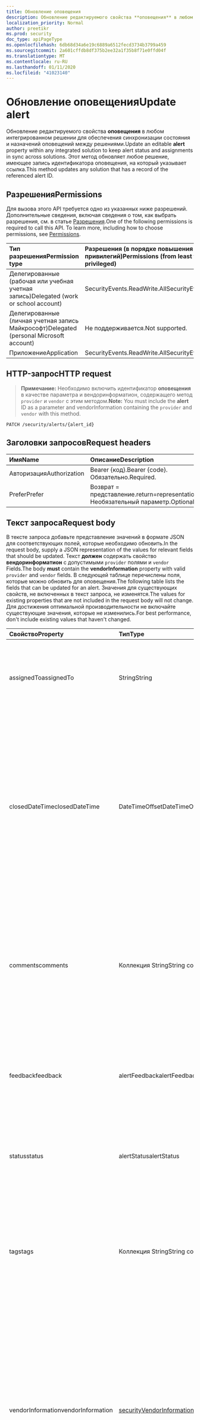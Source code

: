 ```yaml
---
title: Обновление оповещения
description: Обновление редактируемого свойства **оповещения** в любом интегрированном решении для обеспечения синхронизации состояния и назначений оповещений между решениями. Этот метод обновляет любое решение, имеющее запись идентификатора оповещения, на который указывает ссылка.
localization_priority: Normal
author: preetikr
ms.prod: security
doc_type: apiPageType
ms.openlocfilehash: 6db68d34a6e19c6889a6512fecd3734b3799a459
ms.sourcegitcommit: 2a601cffdb8df375b2ee32a1f35b8f71e0ffd04f
ms.translationtype: MT
ms.contentlocale: ru-RU
ms.lasthandoff: 01/11/2020
ms.locfileid: "41023140"
---
```

# <a name="update-alert"></a><span data-ttu-id="57818-104">Обновление оповещения</span><span class="sxs-lookup"><span data-stu-id="57818-104">Update alert</span></span>

<span data-ttu-id="57818-105">Обновление редактируемого свойства **оповещения** в любом интегрированном решении для обеспечения синхронизации состояния и назначений оповещений между решениями.</span><span class="sxs-lookup"><span data-stu-id="57818-105">Update an editable **alert** property within any integrated solution to keep alert status and assignments in sync across solutions.</span></span> <span data-ttu-id="57818-106">Этот метод обновляет любое решение, имеющее запись идентификатора оповещения, на который указывает ссылка.</span><span class="sxs-lookup"><span data-stu-id="57818-106">This method updates any solution that has a record of the referenced alert ID.</span></span>

## <a name="permissions"></a><span data-ttu-id="57818-107">Разрешения</span><span class="sxs-lookup"><span data-stu-id="57818-107">Permissions</span></span>

<span data-ttu-id="57818-p103">Для вызова этого API требуется одно из указанных ниже разрешений. Дополнительные сведения, включая сведения о том, как выбрать разрешения, см. в статье [Разрешения](/graph/permissions-reference).</span><span class="sxs-lookup"><span data-stu-id="57818-p103">One of the following permissions is required to call this API. To learn more, including how to choose permissions, see [Permissions](/graph/permissions-reference).</span></span>

| <span data-ttu-id="57818-110">Тип разрешения</span><span class="sxs-lookup"><span data-stu-id="57818-110">Permission type</span></span>                        | <span data-ttu-id="57818-111">Разрешения (в порядке повышения привилегий)</span><span class="sxs-lookup"><span data-stu-id="57818-111">Permissions (from least to most privileged)</span></span> |
|:---------------------------------------|:------------------------------------|
| <span data-ttu-id="57818-112">Делегированные (рабочая или учебная учетная запись)</span><span class="sxs-lookup"><span data-stu-id="57818-112">Delegated (work or school account)</span></span>     | <span data-ttu-id="57818-113">SecurityEvents.ReadWrite.All</span><span class="sxs-lookup"><span data-stu-id="57818-113">SecurityEvents.ReadWrite.All</span></span>        |
| <span data-ttu-id="57818-114">Делегированные (личная учетная запись Майкрософт)</span><span class="sxs-lookup"><span data-stu-id="57818-114">Delegated (personal Microsoft account)</span></span> | <span data-ttu-id="57818-115">Не поддерживается.</span><span class="sxs-lookup"><span data-stu-id="57818-115">Not supported.</span></span>                      |
| <span data-ttu-id="57818-116">Приложение</span><span class="sxs-lookup"><span data-stu-id="57818-116">Application</span></span>                            | <span data-ttu-id="57818-117">SecurityEvents.ReadWrite.All</span><span class="sxs-lookup"><span data-stu-id="57818-117">SecurityEvents.ReadWrite.All</span></span>        |

## <a name="http-request"></a><span data-ttu-id="57818-118">HTTP-запрос</span><span class="sxs-lookup"><span data-stu-id="57818-118">HTTP request</span></span>

> <span data-ttu-id="57818-119">**Примечание:** Необходимо включить идентификатор **оповещения** в качестве параметра и вендоринформатион, содержащего метод `provider` и `vendor` с этим методом.</span><span class="sxs-lookup"><span data-stu-id="57818-119">**Note:** You must include the **alert** ID as a parameter and vendorInformation containing the `provider` and `vendor` with this method.</span></span>

<!-- { "blockType": "ignored" } -->

```http
PATCH /security/alerts/{alert_id}
```

## <a name="request-headers"></a><span data-ttu-id="57818-120">Заголовки запросов</span><span class="sxs-lookup"><span data-stu-id="57818-120">Request headers</span></span>

| <span data-ttu-id="57818-121">Имя</span><span class="sxs-lookup"><span data-stu-id="57818-121">Name</span></span>          | <span data-ttu-id="57818-122">Описание</span><span class="sxs-lookup"><span data-stu-id="57818-122">Description</span></span>              |
|:--------------|:-------------------------|
| <span data-ttu-id="57818-123">Авторизация</span><span class="sxs-lookup"><span data-stu-id="57818-123">Authorization</span></span> | <span data-ttu-id="57818-124">Bearer {код}.</span><span class="sxs-lookup"><span data-stu-id="57818-124">Bearer {code}.</span></span> <span data-ttu-id="57818-125">Обязательно.</span><span class="sxs-lookup"><span data-stu-id="57818-125">Required.</span></span> |
| <span data-ttu-id="57818-126">Prefer</span><span class="sxs-lookup"><span data-stu-id="57818-126">Prefer</span></span>        | <span data-ttu-id="57818-127">Возврат = представление.</span><span class="sxs-lookup"><span data-stu-id="57818-127">return=representation.</span></span> <span data-ttu-id="57818-128">Необязательный параметр.</span><span class="sxs-lookup"><span data-stu-id="57818-128">Optional.</span></span>   |

## <a name="request-body"></a><span data-ttu-id="57818-129">Текст запроса</span><span class="sxs-lookup"><span data-stu-id="57818-129">Request body</span></span>

<span data-ttu-id="57818-130">В тексте запроса добавьте представление значений в формате JSON для соответствующих полей, которые необходимо обновить.</span><span class="sxs-lookup"><span data-stu-id="57818-130">In the request body, supply a JSON representation of the values for relevant fields that should be updated.</span></span> <span data-ttu-id="57818-131">Текст **должен** содержать свойство **вендоринформатион** с допустимыми `provider` полями и `vendor` Fields.</span><span class="sxs-lookup"><span data-stu-id="57818-131">The body **must** contain the **vendorInformation** property with valid `provider` and `vendor` fields.</span></span> <span data-ttu-id="57818-132">В следующей таблице перечислены поля, которые можно обновить для оповещения.</span><span class="sxs-lookup"><span data-stu-id="57818-132">The following table lists the fields that can be updated for an alert.</span></span> <span data-ttu-id="57818-133">Значения для существующих свойств, не включенных в текст запроса, не изменятся.</span><span class="sxs-lookup"><span data-stu-id="57818-133">The values for existing properties that are not included in the request body will not change.</span></span> <span data-ttu-id="57818-134">Для достижения оптимальной производительности не включайте существующие значения, которые не изменились.</span><span class="sxs-lookup"><span data-stu-id="57818-134">For best performance, don't include existing values that haven't changed.</span></span>

| <span data-ttu-id="57818-135">Свойство</span><span class="sxs-lookup"><span data-stu-id="57818-135">Property</span></span>          | <span data-ttu-id="57818-136">Тип</span><span class="sxs-lookup"><span data-stu-id="57818-136">Type</span></span>                                                                   | <span data-ttu-id="57818-137">Описание</span><span class="sxs-lookup"><span data-stu-id="57818-137">Description</span></span> |
|:------------------|:-----------------------------------------------------------------------|:--|
| <span data-ttu-id="57818-138">assignedTo</span><span class="sxs-lookup"><span data-stu-id="57818-138">assignedTo</span></span>        | <span data-ttu-id="57818-139">String</span><span class="sxs-lookup"><span data-stu-id="57818-139">String</span></span>                                                                 | <span data-ttu-id="57818-140">Имя аналитика, которому назначено оповещение для рассмотрения, исследования или исправления.</span><span class="sxs-lookup"><span data-stu-id="57818-140">Name of the analyst the alert is assigned to for triage, investigation, or remediation.</span></span> |
| <span data-ttu-id="57818-141">closedDateTime</span><span class="sxs-lookup"><span data-stu-id="57818-141">closedDateTime</span></span>    | <span data-ttu-id="57818-142">DateTimeOffset</span><span class="sxs-lookup"><span data-stu-id="57818-142">DateTimeOffset</span></span>                                                         | <span data-ttu-id="57818-143">Время закрытия оповещения.</span><span class="sxs-lookup"><span data-stu-id="57818-143">Time at which the alert was closed.</span></span> <span data-ttu-id="57818-144">Тип Timestamp представляет сведения о времени и дате с использованием формата ISO 8601 (всегда применяется формат UTC).</span><span class="sxs-lookup"><span data-stu-id="57818-144">The Timestamp type represents date and time information using ISO 8601 format and is always in UTC time.</span></span> <span data-ttu-id="57818-145">Например, значение полуночи 1 января 2014 г. в формате UTC выглядит так: `'2014-01-01T00:00:00Z'`.</span><span class="sxs-lookup"><span data-stu-id="57818-145">For example, midnight UTC on Jan 1, 2014 would look like this: `'2014-01-01T00:00:00Z'`.</span></span> |
| <span data-ttu-id="57818-146">comments</span><span class="sxs-lookup"><span data-stu-id="57818-146">comments</span></span>          | <span data-ttu-id="57818-147">Коллекция String</span><span class="sxs-lookup"><span data-stu-id="57818-147">String collection</span></span>                                                      | <span data-ttu-id="57818-148">Комментарии аналитика в оповещении (для управления оповещениями клиентов).</span><span class="sxs-lookup"><span data-stu-id="57818-148">Analyst comments on the alert (for customer alert management).</span></span> <span data-ttu-id="57818-149">Этот метод может обновить поле Comments только следующими значениями: `Closed in IPC`,. `Closed in MCAS`</span><span class="sxs-lookup"><span data-stu-id="57818-149">This method can update the comments field with the following values only: `Closed in IPC`, `Closed in MCAS`.</span></span> |
| <span data-ttu-id="57818-150">feedback</span><span class="sxs-lookup"><span data-stu-id="57818-150">feedback</span></span>          | <span data-ttu-id="57818-151">alertFeedback</span><span class="sxs-lookup"><span data-stu-id="57818-151">alertFeedback</span></span>                                                          | <span data-ttu-id="57818-152">Отзыв аналитика об оповещении.</span><span class="sxs-lookup"><span data-stu-id="57818-152">Analyst feedback on the alert.</span></span> <span data-ttu-id="57818-153">Возможные значения: `unknown`, `truePositive`, `falsePositive`, `benignPositive`.</span><span class="sxs-lookup"><span data-stu-id="57818-153">Possible values are: `unknown`, `truePositive`, `falsePositive`, `benignPositive`.</span></span> |
| <span data-ttu-id="57818-154">status</span><span class="sxs-lookup"><span data-stu-id="57818-154">status</span></span>            | <span data-ttu-id="57818-155">alertStatus</span><span class="sxs-lookup"><span data-stu-id="57818-155">alertStatus</span></span>                                                            | <span data-ttu-id="57818-156">Состояние жизненного цикла оповещений (Stage).</span><span class="sxs-lookup"><span data-stu-id="57818-156">Alert life cycle status (stage).</span></span> <span data-ttu-id="57818-157">Возможные значения: `unknown`, `newAlert`, `inProgress`, `resolved`.</span><span class="sxs-lookup"><span data-stu-id="57818-157">Possible values are: `unknown`, `newAlert`, `inProgress`, `resolved`.</span></span> |
| <span data-ttu-id="57818-158">tags</span><span class="sxs-lookup"><span data-stu-id="57818-158">tags</span></span>              | <span data-ttu-id="57818-159">Коллекция String</span><span class="sxs-lookup"><span data-stu-id="57818-159">String collection</span></span>                                                      | <span data-ttu-id="57818-160">Определяемые пользователями метки, которые могут быть применены к оповещению и могут использоваться в качестве условий фильтрации (например, "Хва", "показано").</span><span class="sxs-lookup"><span data-stu-id="57818-160">User-definable labels that can be applied to an alert and can serve as filter conditions (for example, "HVA", "SAW).</span></span> |
| <span data-ttu-id="57818-161">vendorInformation</span><span class="sxs-lookup"><span data-stu-id="57818-161">vendorInformation</span></span> | [<span data-ttu-id="57818-162">securityVendorInformation</span><span class="sxs-lookup"><span data-stu-id="57818-162">securityVendorInformation</span></span>](../resources/securityvendorinformation.md) | <span data-ttu-id="57818-163">Сложный тип, содержащий подробные сведения о безопасности продавца продукта или услуги, поставщика субпоставщика (например, продавец = Майкрософт; поставщик = ATP в Защитнике Windows; субпоставщик = AppLocker).</span><span class="sxs-lookup"><span data-stu-id="57818-163">Complex type containing details about the security product/service vendor, provider, and subprovider (for example, vendor=Microsoft; provider=Windows Defender ATP; subProvider=AppLocker).</span></span> <span data-ttu-id="57818-164">**Требуются поля поставщика и поставщика.**</span><span class="sxs-lookup"><span data-stu-id="57818-164">**Provider and vendor fields are required.**</span></span> |

## <a name="response"></a><span data-ttu-id="57818-165">Ответ</span><span class="sxs-lookup"><span data-stu-id="57818-165">Response</span></span>

<span data-ttu-id="57818-166">В случае успешного выполнения этот метод возвращает код отклика `204 No Content`.</span><span class="sxs-lookup"><span data-stu-id="57818-166">If successful, this method returns a `204 No Content` response code.</span></span>

<span data-ttu-id="57818-167">Если используется заголовок необязательного запроса, метод возвращает код `200 OK` отклика и обновленный объект [Alert](../resources/alert.md) в тексте отклика.</span><span class="sxs-lookup"><span data-stu-id="57818-167">If the optional request header is used, the method returns a `200 OK` response code and the updated [alert](../resources/alert.md) object in the response body.</span></span>

## <a name="examples"></a><span data-ttu-id="57818-168">Примеры</span><span class="sxs-lookup"><span data-stu-id="57818-168">Examples</span></span>

### <a name="example-1-request-without-prefer-header"></a><span data-ttu-id="57818-169">Пример 1: запрос без верхнего колонтитула</span><span class="sxs-lookup"><span data-stu-id="57818-169">Example 1: Request without Prefer header</span></span>

#### <a name="request"></a><span data-ttu-id="57818-170">Запрос</span><span class="sxs-lookup"><span data-stu-id="57818-170">Request</span></span>

<span data-ttu-id="57818-171">Ниже приведен пример запроса.</span><span class="sxs-lookup"><span data-stu-id="57818-171">The following is an example of the request.</span></span>

# <a name="httptabhttp"></a>[<span data-ttu-id="57818-172">HTTP</span><span class="sxs-lookup"><span data-stu-id="57818-172">HTTP</span></span>](#tab/http)
<!-- {
  "blockType": "request",
  "name": "update_alert"
}-->

```http
PATCH https://graph.microsoft.com/v1.0/security/alerts/{alert_id}
Content-type: application/json

{
  "assignedTo": "String",
  "closedDateTime": "String (timestamp)",
  "comments": [
    "String"
  ],
  "feedback": "@odata.type: microsoft.graph.alertFeedback",
  "status": "@odata.type: microsoft.graph.alertStatus",
  "tags": [
    "String"
  ],
  "vendorInformation": {
    "provider": "String",
    "vendor": "String"
  }
}
```
# <a name="ctabcsharp"></a>[<span data-ttu-id="57818-173">C#</span><span class="sxs-lookup"><span data-stu-id="57818-173">C#</span></span>](#tab/csharp)
[!INCLUDE [sample-code](../includes/snippets/csharp/update-alert-csharp-snippets.md)]
[!INCLUDE [sdk-documentation](../includes/snippets/snippets-sdk-documentation-link.md)]

# <a name="javascripttabjavascript"></a>[<span data-ttu-id="57818-174">JavaScript</span><span class="sxs-lookup"><span data-stu-id="57818-174">JavaScript</span></span>](#tab/javascript)
[!INCLUDE [sample-code](../includes/snippets/javascript/update-alert-javascript-snippets.md)]
[!INCLUDE [sdk-documentation](../includes/snippets/snippets-sdk-documentation-link.md)]

# <a name="objective-ctabobjc"></a>[<span data-ttu-id="57818-175">Objective-C</span><span class="sxs-lookup"><span data-stu-id="57818-175">Objective-C</span></span>](#tab/objc)
[!INCLUDE [sample-code](../includes/snippets/objc/update-alert-objc-snippets.md)]
[!INCLUDE [sdk-documentation](../includes/snippets/snippets-sdk-documentation-link.md)]

# <a name="javatabjava"></a>[<span data-ttu-id="57818-176">Java</span><span class="sxs-lookup"><span data-stu-id="57818-176">Java</span></span>](#tab/java)
[!INCLUDE [sample-code](../includes/snippets/java/update-alert-java-snippets.md)]
[!INCLUDE [sdk-documentation](../includes/snippets/snippets-sdk-documentation-link.md)]

---


<!-- markdownlint-disable MD024 -->

#### <a name="response"></a><span data-ttu-id="57818-177">Отклик</span><span class="sxs-lookup"><span data-stu-id="57818-177">Response</span></span>

<span data-ttu-id="57818-178">Ниже представлен пример успешного отклика.</span><span class="sxs-lookup"><span data-stu-id="57818-178">The following is an example of a successful response.</span></span>

<!-- {
  "blockType": "response",
  "truncated": true,
  "@odata.type": "microsoft.graph.alert"
} -->

```http
HTTP/1.1 204 No Content
```

### <a name="example-2-request-with-prefer-header"></a><span data-ttu-id="57818-179">Пример 2: запрос с заголовком предпочтения</span><span class="sxs-lookup"><span data-stu-id="57818-179">Example 2: Request with Prefer header</span></span>

#### <a name="request"></a><span data-ttu-id="57818-180">Запрос</span><span class="sxs-lookup"><span data-stu-id="57818-180">Request</span></span>

<span data-ttu-id="57818-181">В приведенном ниже примере показан запрос, включающий заголовок `Prefer` запроса.</span><span class="sxs-lookup"><span data-stu-id="57818-181">The following example shows a request that includes the `Prefer` request header.</span></span>

<!-- {
  "blockType": "request",
  "name": "update_alert"
}-->

```http
PATCH https://graph.microsoft.com/v1.0/security/alerts/{alert_id}
Content-type: application/json
Prefer: return=representation

{
  "assignedTo": "String",
  "closedDateTime": "String (timestamp)",
  "comments": [
    "String"
  ],
  "feedback": "@odata.type: microsoft.graph.alertFeedback",
  "status": "@odata.type: microsoft.graph.alertStatus",
  "tags": [
    "String"
  ],
  "vendorInformation": {
    "provider": "String",
    "vendor": "String"
  }
}
```

#### <a name="response"></a><span data-ttu-id="57818-182">Отклик</span><span class="sxs-lookup"><span data-stu-id="57818-182">Response</span></span>

<span data-ttu-id="57818-183">Ниже приведен пример отклика при использовании заголовка необязательного `Prefer: return=representation` запроса.</span><span class="sxs-lookup"><span data-stu-id="57818-183">The following is an example of the response when the optional `Prefer: return=representation` request header is used.</span></span>

> <span data-ttu-id="57818-p112">**Примечание.** Представленный здесь объект отклика может быть сокращен для удобочитаемости. При фактическом вызове будут возвращены все свойства.</span><span class="sxs-lookup"><span data-stu-id="57818-p112">**Note:** The response object shown here might be shortened for readability. All the properties will be returned from an actual call.</span></span>

<!-- {
  "blockType": "response",
  "truncated": true,
  "@odata.type": "microsoft.graph.alert"
} -->

```http
HTTP/1.1 200 OK
Content-type: application/json

{
  "activityGroupName": "activityGroupName-value",
  "assignedTo": "assignedTo-value",
  "azureSubscriptionId": "azureSubscriptionId-value",
  "azureTenantId": "azureTenantId-value",
  "category": "category-value",
  "closedDateTime": "datetime-value"
}
```

<!-- uuid: 8fcb5dbc-d5aa-4681-8e31-b001d5168d79
2015-10-25 14:57:30 UTC -->
<!-- {
  "type": "#page.annotation",
  "description": "Update alert",
  "keywords": "",
  "section": "documentation",
  "tocPath": "",
  "suppressions": [
  ]
}-->

